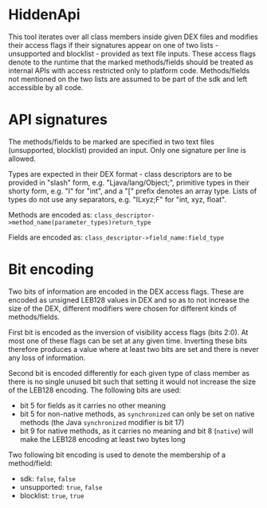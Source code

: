 HiddenApi
=========

This tool iterates over all class members inside given DEX files and modifies
their access flags if their signatures appear on one of two lists - unsupported and
blocklist - provided as text file inputs. These access flags denote to the
runtime that the marked methods/fields should be treated as internal APIs with
access restricted only to platform code. Methods/fields not mentioned on the two
lists are assumed to be part of the sdk and left accessible by all code.

API signatures
==============

The methods/fields to be marked are specified in two text files (unsupported,
blocklist) provided an input. Only one signature per line is allowed.

Types are expected in their DEX format - class descriptors are to be provided in
"slash" form, e.g. "Ljava/lang/Object;", primitive types in their shorty form,
e.g. "I" for "int", and a "[" prefix denotes an array type. Lists of types do
not use any separators, e.g. "ILxyz;F" for "int, xyz, float".

Methods are encoded as:
    `class_descriptor->method_name(parameter_types)return_type`

Fields are encoded as:
    `class_descriptor->field_name:field_type`

Bit encoding
============

Two bits of information are encoded in the DEX access flags. These are encoded
as unsigned LEB128 values in DEX and so as to not increase the size of the DEX,
different modifiers were chosen for different kinds of methods/fields.

First bit is encoded as the inversion of visibility access flags (bits 2:0).
At most one of these flags can be set at any given time. Inverting these bits
therefore produces a value where at least two bits are set and there is never
any loss of information.

Second bit is encoded differently for each given type of class member as there
is no single unused bit such that setting it would not increase the size of the
LEB128 encoding. The following bits are used:

 * bit 5 for fields as it carries no other meaning
 * bit 5 for non-native methods, as `synchronized` can only be set on native
   methods (the Java `synchronized` modifier is bit 17)
 * bit 9 for native methods, as it carries no meaning and bit 8 (`native`) will
   make the LEB128 encoding at least two bytes long

Two following bit encoding is used to denote the membership of a method/field:

 * sdk: `false`, `false`
 * unsupported: `true`, `false`
 * blocklist: `true`, `true`
